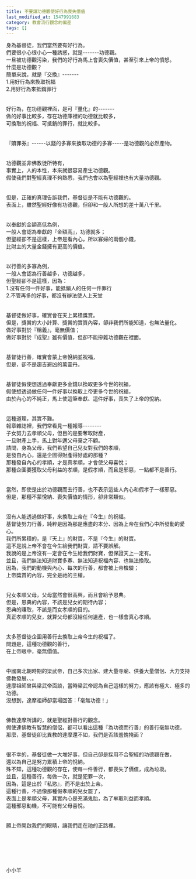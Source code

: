 ```yaml
---
title: 不要讓功德觀使好行為喪失價值
last_modified_at: 1547991683
category: 教會流行觀念的偏差
tags: []
---
```


身為基督徒，我們當然要有好行為。<br>們要很小心很小心一種誘惑，就是-------功德觀。<br>一旦被功德觀污染，我們的好行為馬上會喪失價值，甚至引來上帝的憤怒。<br><!--more-->什麼是功德觀？<br>簡單來說，就是『交換』-------<br>1.用好行為來換取祝福<br>2.用好行為來抵銷罪行<br><br><br>好行為，在功德觀裡面，是可『量化』的-------<br>做的好事比較多，存在功德庫裡的功德就比較多，<br>可換取的祝福、可抵銷的罪行，就比較多。<br><br><br>『贖罪券』------以錢的多寡來換取功德的多寡-----是功德觀的必然產物。<br><br><br>功德觀並非佛教徒所特有，<br>事實上，人的本性，本來就很容易產生功德觀。<br>假使我們對聖經真理不夠熟悉，我們也會以為聖經裡也有大量功德觀。<br><br><br>但是，正確的真理告訴我們，基督徒是不能有功德觀的。<br>表面上，雖然聖經好像有功德觀，但卻和一般人所想的差十萬八千里。<br><br><br>以奉獻的金額高低為例，<br>一般人會認為奉獻的『金額高』，功德就多；<br>但聖經卻不是這樣，上帝是看內心，所以寡婦的兩個小錢，<br>比財主的大量金錢擁有更高的價值。<br><br><br>以行善的多寡為例，<br>一般人會認為行善越多，功德越多，<br>但聖經卻不是這樣，因為：<br>1.沒有任何一件好事，能抵銷人的任何一件罪行<br>2.不管再多的好事，都沒有辦法使人上天堂<br><br><br>基督徒做好事，確實會在天上累積獎賞。<br>但是，獎賞的大小計算、獎賞的實質內容，卻非我們所能知道，也無法量化。<br>做好事對於『稱義』，毫無價值；<br>做好事對於『成聖』雖有價值，但卻不能摻雜功德觀在裡面。<br><br><br>基督徒行善，確實會蒙上帝悅納並祝福，<br>但是，卻不是趨吉避凶的萬靈丹。<br><br><br>基督徒假使想透過奉獻更多金錢以換取更多今世的祝福，<br>假使想透過做任何一件好事以換取上帝更多今世的祝福，<br>由於內心的不純正，馬上使這筆奉獻、這件好事，喪失了上帝的悅納。<br><br><br>這種道理，其實不難。<br>報章雜誌裡，我們常看見一種報導--------<br>子女努力去孝順父母，但目的是要奪取財產，<br>一旦財產上手，馬上對年邁父母棄之不顧。<br>請問，身為父母，我們希望自己兒女對我們的孝順，<br>是發自內心，還是企圖得財產得好處的那種？<br>那種發自內心的孝順，才是真孝順，才會使父母喜悅；<br>那種企圖要獲取父母利益的孝順，是假孝順，而且是邪惡，一點都不是善行。<br><br><br>當然，即使是出於功德觀而去行善，也不表示這些人內心和假孝子一樣邪惡。<br>但是，那種不蒙悅納、喪失價值的情形，卻非常類似。<br><br><br>沒有人能透過做好事，來換取上帝在『今生』的祝福。<br>基督徒努力行善，純粹是因為那是應盡的本分、因為上帝在我們心中所發動的愛心。<br>我們所累積的，是『天上』的財寶，不是『今生』的財寶。<br>這不是說上帝不會在今生給我們財寶，請不要誤解。<br>我說的是上帝沒有一定會在今生給我們財寶，但保證天上一定有。<br>並且，我們無法知道財寶多寡、無法知道祝福內容、也無法換取。<br>因為，我們的動機與內心、每次的行善，都會被上帝檢驗；<br>上帝獎賞的內容，完全是祂的主權。<br><br><br>兒女孝順父母，父母當然會很高興，而且會給予恩典。<br>但是，恩典的內容，不該是兒女的期待內容；<br>恩典的賺取，不該是而女孝順的目的。<br>真正孝順的兒女，就算父母都沒給任何遺產，也一樣會真心孝順。<br><br><br>太多基督徒企圖用善行去換取上帝今生的祝福了。<br>問題是，這種功德觀的善行，<br>在上帝眼中，毫無價值。<br><br><br>中國南北朝時期的梁武帝，自己多次出家、建大量寺廟、供養大量僧侶、大力支持佛教發展、、。<br>達摩祖師曾與梁武帝面談，當時梁武帝認為自己這樣的努力，應該有極大、極多的功德。<br>沒想到，達摩祖師卻當場回答：「毫無功德！」<br><br><br>佛教達摩所講的，就是聖經對善行的觀念。<br>假使連佛教有智慧的僧侶，都可以看出這種『為功德而行善』的善行毫無功德，<br>那麼，基督徒卻比異教的達摩還不如，我們是否該羞愧掩面？<br><br><br>很不幸的，基督徒做一大堆好事，但自己卻是採用不合聖經的功德觀在做，<br>還以為自己是努力累積上帝的悅納。<br>殊不知，這種功德觀的存在，使每一件善行，都喪失了價值，成為垃圾。<br>並且，這種善行，每做一次，就是犯罪一次，<br>因為，這是出於『私慾』，而不是出於上帝。<br>這種行善，不過像那種假孝順的兒女罷了，<br>表面上是孝順父母，其實內心是充滿鬼胎，為了牟取利益而孝順。<br>這種邪惡動機，不可能有父母喜悅。<br><br><br>願上帝開啟我們的眼睛，讓我們走在祂的正路裡。<br><br><br><br><br><br><br>小小羊<br><br><br><br><br><br>
